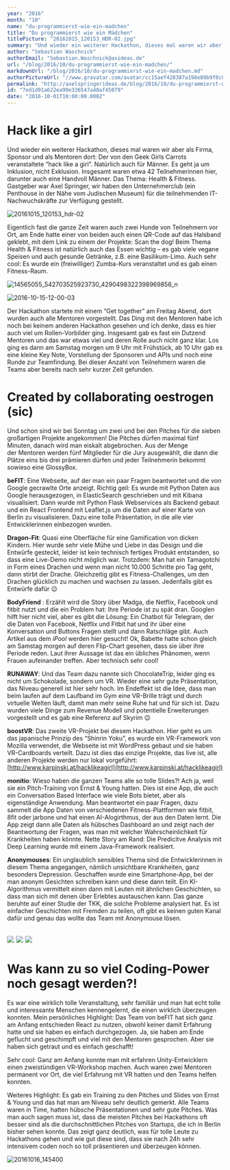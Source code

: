 ```yaml
---
year: "2016"
month: "10"
name: "du-programmierst-wie-ein-madchen"
title: "Du programmierst wie ein Mädchen"
titlePicture: "20161015_120153_HDR-02.jpg"
summary: "Und wieder ein weiterer Hackathon, dieses mal waren wir aber als Firma, Sponsor und als Mentoren dort: Der von den Geek Girls Carrots veranstaltete “hack like a girl”. Natürlich auch für Männer. Es geht ja um Inklusion, nicht Exklusion. Insgesamt waren etwa 42 Teilnehmerinnen hier, darunter auch eine Handvoll Männer. Das Thema: Health & Fitness. Gastgeber war Axel Springer, wir haben den Unternehmerclub (ein Penthouse in der Nähe vom Judischen Museum) für die teilnehmenden IT-Nachwuchskräfte zur Verfügung gestellt."
author: "Sebastian Waschnick"
authorEmail: "Sebastian.Waschnick@asideas.de"
url: "/blog/2016/10/du-programmierst-wie-ein-madchen/"
markdownUrl: "/blog/2016/10/du-programmierst-wie-ein-madchen.md"
authorPictureUrl: "//www.gravatar.com/avatar/cc15aef428387a198e89b9f0c0c1a965"
permalink: "http://axelspringerideas.de/blog/2016/10/du-programmierst-wie-ein-madchen/"
id: "7ed1d91a622ea99e336547a48af45079"
date: "2016-10-01T10:00:00.000Z"
---
```

Hack like a girl
================

Und wieder ein weiterer Hackathon, dieses mal waren wir aber als Firma, Sponsor und als Mentoren dort: Der von den Geek Girls Carrots veranstaltete “hack like a girl”. Natürlich auch für Männer. Es geht ja um Inklusion, nicht Exklusion. Insgesamt waren etwa 42 Teilnehmerinnen hier, darunter auch eine Handvoll Männer. Das Thema: Health & Fitness. Gastgeber war Axel Springer, wir haben den Unternehmerclub (ein Penthouse in der Nähe vom Judischen Museum) für die teilnehmenden IT-Nachwuchskräfte zur Verfügung gestellt.

![20161015_120153_hdr-02](20161015_120153_HDR-02.jpg)

Eigentlich fast die ganze Zeit waren auch zwei Hunde von Teilnehmern vor Ort, am Ende hatte einer von beiden auch einen QR-Code auf das Halsband geklebt, mit dem Link zu einem der Projekte: Scan the dog! Beim Thema Health & Fitness ist natürlich auch das Essen wichtig – es gab viele vegane Speisen und auch gesunde Getränke, z.B. eine Basilikum-Limo. Auch sehr cool: Es wurde ein (freiwilliger) Zumba-Kurs veranstaltet und es gab einen Fitness-Raum.

![14565055_542703525923730_4290498322398969856_n](14565055_542703525923730_4290498322398969856_n.jpg)

![2016-10-15-12-00-03](2016-10-15-12.00.03.jpg)

Der Hackathon startete mit einem “Get together” am Freitag Abend, dort wurden auch alle Mentoren vorgestellt. Das Ding mit den Mentoren habe ich noch bei keinem anderen Hackathon gesehen und ich denke, dass es hier auch viel um Rollen-Vorbilder ging. Insgesamt gab es fast ein Dutzend Mentoren und das war etwas viel und deren Rolle auch nicht ganz klar. Los ging es dann am Samstag morgen um 9 Uhr mit Frühstück, ab 10 Uhr gab es eine kleine Key Note, Vorstellung der Sponsoren und APIs und noch eine Runde zur Teamfindung. Bei dieser Anzahl von Teilnehmern waren die Teams aber bereits nach sehr kurzer Zeit gefunden.

Created by collaborating **oestrogen** (sic)
============================================

Und schon sind wir bei Sonntag um zwei und bei den Pitches für die sieben großartigen Projekte angekommen! Die Pitches dürfen maximal fünf Minuten, danach wird man eiskalt abgebrochen. Aus der Menge der Mentoren werden fünf Mitglieder für die Jury ausgewählt, die dann die Plätze eins bis drei prämieren dürfen und jeder Teilnehmerin bekommt sowieso eine GlossyBox.

**beFIT**: Eine Webseite, auf der man ein paar Fragen beantwortet und die von Google gecrawlte Orte anzeigt. Richtig geil: Es wurde mit Python Daten aus Google herausgezogen, in ElasticSearch geschrieben und mit Kibana visualisiert. Dann wurde mit Python Flask Webservices als Backend gebaut und ein React Frontend mit Leaflet.js um die Daten auf einer Karte von Berlin zu visualisieren. Dazu eine tolle Präsentation, in die alle vier Entwicklerinnen einbezogen wurden.

**Dragon-Fit**: Quasi eine Oberfläche für eine Gamification von dicken Kindern. Hier wurde sehr viele Mühe und Liebe in das Design und die Entwürfe gesteckt, leider ist kein technisch fertiges Produkt entstanden, so dass eine Live-Demo nicht möglich war. Trotzdem: Man hat ein Tamagotchi in Form eines Drachen und wenn man nicht 10.000 Schritte pro Tag geht, dann stirbt der Drache. Gleichzeitig gibt es Fitness-Challenges, um den Drachen glücklich zu machen und wachsen zu lassen. Jedenfalls gibt es Entwürfe dafür 😉

**BodyFriend** : Erzählt wird die Story über Madga, die Netflix, Facebook und fitbit nutzt und die ein Problem hat: Ihre Periode ist zu spät dran. Googlen hilft hier nicht viel, aber es gibt die Lösung: Ein Chatbot für Telegram, der die Daten von Facebook, Netflix und Fitbit hat und ihr über eine Konversation und Buttons Fragen stellt und dann Ratschläge gibt. Auch Artikel aus dem _iPool_ werden hier gesucht! Ok, Babette hatte schon gleich am Samstag morgen auf deren Flip-Chart gesehen, dass sie über ihre Periode reden. Laut ihrer Aussage ist das ein übliches Phänomen, wenn Frauen aufeinander treffen. Aber technisch sehr cool!

**RUNAWAY**: Und das Team dazu nannte sich ChocolateTrip, leider ging es nicht um Schokolade, sondern um VR. Wieder eine sehr gute Präsentation, das Niveau generell ist hier sehr hoch. Im Endeffekt ist die Idee, dass man beim laufen auf dem Laufband im Gym eine VR-Brille trägt und durch virtuelle Welten läuft, damit man mehr seine Ruhe hat und für sich ist. Dazu wurden viele Dinge zum Revenue Modell und potentielle Erweiterungen vorgestellt und es gab eine Referenz auf Skyrim 😉

**boostVR**: Das zweite VR-Projekt bei diesem Hackathon. Hier geht es um das japanische Prinzip des “Shinrin Yoku”, es wurde ein VR-Framework von Mozilla verwendet, die Webseite ist mit WordPress gebaut und sie haben VR-Cardboards verteilt. Dazu ist dies das einzige Projekte, das live ist, alle anderen Projekte werden nur lokal vorgeführt: [http://www.karpinski.at/hacklikeagirl](http://www.karpinski.at/hacklikeagirl)

**monitio**: Wieso haben die ganzen Teams alle so tolle Slides?! Ach ja, weil sie ein Pitch-Training von Ernst & Young hatten. Dies ist eine App, die auch ein Conversation Based Interface wie viele Bots bietet, aber als eigenständige Anwendung. Man beantwortet ein paar Fragen, dazu sammelt die App Daten von verschiedenen Fitness-Plattformen wie fitbit, 8fit oder jarbone und hat einen AI-Alogirthmus, der aus den Daten lernt. Die App zeigt dann alle Daten als hübsches Dashboard an und zeigt nach der Beantwortung der Fragen, was man mit welcher Wahrscheinlichkeit für Krankheiten haben könnte. Nette Story am Rand: Die Predicitve Analysis mit Deep Learning wurde mit einem Java-Framework realisiert.

**Anonymouses**: Ein unglaublich sensibles Thema sind die Entwicklerinnen in diesem Thema angegangen, nämlich unsichtbare Krankheiten, ganz besonders Depression. Geschaffen wurde eine Smartphone-App, bei der man anonym Gesichten schreiben kann und diese dann teilt. Ein KI-Algorithmus vermittelt einen dann mit Leuten mit ähnlichen Geschichten, so dass man sich mit denen über Erlebtes austauschen kann. Das ganze beruhte auf einer Studie der TKK, die solche Probleme analysiert hat. Es ist einfacher Geschichten mit Fremden zu teilen, oft gibt es keinen guten Kanal dafür und genau das wollte das Team mit Anonymouse lösen.

## ![](2016-10-16-15.48.59.jpg) ![](2016-10-16-15.35.02.jpg) ![](2016-10-16-15.25.23.jpg)

Was kann zu so viel Coding-Power noch gesagt werden?!
=====================================================

Es war eine wirklich tolle Veranstaltung, sehr familiär und man hat echt tolle und interessante Menschen kennengelernt, die einen wirklich überzeugen konnten. Mein persönliches Highlight: Das Team von beFIT hat sich ganz am Anfang entschieden React zu nutzen, obwohl keiner damit Erfahrung hatte und sie haben es einfach durchgezogen. Ja, sie haben am Ende geflucht und geschimpft und viel mit den Mentoren gesprochen. Aber sie haben sich getraut und es einfach geschafft!

Sehr cool: Ganz am Anfang konnte man mit erfahren Unity-Entwicklern einen zweistündigen VR-Workshop machen. Auch waren zwei Mentoren permanent vor Ort, die viel Erfahrung mit VR hatten und den Teams helfen konnten.

Weiteres Highlight: Es gab ein Training zu den Pitches und Slides von Ernst & Young und das hat man am Niveau sehr deutlich gemerkt. Alle Teams waren in Time, hatten hübsche Präsentationen und sehr gute Pitches. Was man auch sagen muss ist, dass die meisten Pitches bei Hackathons oft besser sind als die durchschnittlichen Pitches von Startups, die ich in Berlin bisher sehen konnte. Das zeigt ganz deutlich, was für tolle Leute zu Hackathons gehen und wie gut diese sind, dass sie nach 24h sehr intensivem coden noch so toll präsentieren und überzeugen können.

![20161016_145400](20161016_145400.jpg)